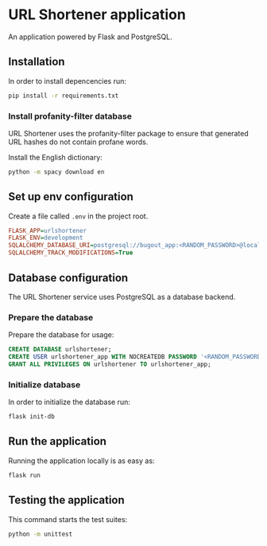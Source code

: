 # URL Shortener application

An application powered by Flask and PostgreSQL.

## Installation

In order to install depencencies run:

```sh
pip install -r requirements.txt
```

### Install profanity-filter database

URL Shortener uses the profanity-filter package to ensure that generated URL hashes do not contain profane words.

Install the English dictionary:

```sh
python -m spacy download en
```

## Set up env configuration

Create a file called `.env` in the project root.

```ini
FLASK_APP=urlshortener
FLASK_ENV=development
SQLALCHEMY_DATABASE_URI=postgresql://bugout_app:<RANDOM_PASSWORD>@localhost/urlshortener
SQLALCHEMY_TRACK_MODIFICATIONS=True
```

## Database configuration

The URL Shortener service uses PostgreSQL as a database backend.

### Prepare the database

Prepare the database for usage:

```sql
CREATE DATABASE urlshortener;
CREATE USER urlshortener_app WITH NOCREATEDB PASSWORD '<RANDOM_PASSWORD>';
GRANT ALL PRIVILEGES ON urlshortener TO urlshortener_app;
```

### Initialize database

In order to initialize the database run:

```sh
flask init-db
```

## Run the application

Running the application locally is as easy as:

```sh
flask run
```

## Testing the application

This command starts the test suites:

```sh
python -m unittest
```
